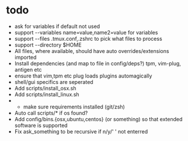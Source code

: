 # todo

- ask for variables if default not used
- support --variables name=value,name2=value for variables
- support --files .tmux.conf,.zshrc to pick what files to process
- support --directory $HOME
- All files, where available, should have auto overrides/extensions imported
- Install dependencies (and map to file in config/deps?) tpm, vim-plug, antigen etc
- ensure that vim,tpm etc plug loads plugins automagically
- shell/gui specifics are seperated
- Add scripts/install_osx.sh
- Add scripts/install_linux.sh
- - make sure requirements installed (git/zsh)
- Auto call scripts/* if os found?
- Add config/bins.{osx,ubuntu,centos} (or something) so that extended software is supported
- Fix ask_something to be recursive if n/y/' ' not enterred